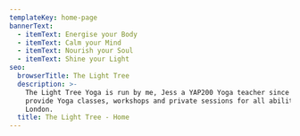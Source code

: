 ```yaml
---
templateKey: home-page
bannerText:
  - itemText: Energise your Body
  - itemText: Calm your Mind
  - itemText: Nourish your Soul
  - itemText: Shine your Light
seo:
  browserTitle: The Light Tree
  description: >-
    The Light Tree Yoga is run by me, Jess a YAP200 Yoga teacher since 2015. I
    provide Yoga classes, workshops and private sessions for all abilities in NW
    London.
  title: The Light Tree - Home
---
```


